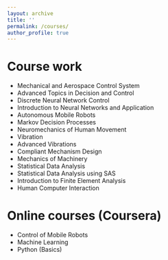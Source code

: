 ```yaml
---
layout: archive
title: ''
permalink: /courses/
author_profile: true
---
```


# Course work
* Mechanical and Aerospace Control System 
* Advanced Topics in Decision and Control
* Discrete Neural Network Control
* Introduction to Neural Networks and Application
* Autonomous Mobile Robots
* Markov Decision Processes
* Neuromechanics of Human Movement
* Vibration
* Advanced Vibrations
* Compliant Mechanism Design
* Mechanics of Machinery
* Statistical Data Analysis
* Statistical Data Analysis using SAS
* Introduction to Finite Element Analysis
* Human Computer Interaction

# Online courses (Coursera)
* Control of Mobile Robots
* Machine Learning
* Python (Basics)
